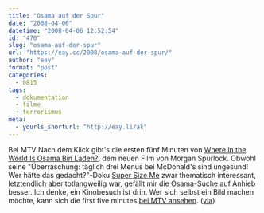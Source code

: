 ```yaml
---
title: "Osama auf der Spur"
date: "2008-04-06"
datetime: "2008-04-06 12:52:54"
id: "470"
slug: "osama-auf-der-spur"
url: "https://eay.cc/2008/osama-auf-der-spur/"
author: "eay"
format: "post"
categories:
  - 0815
tags:
  - dokumentation
  - filme
  - terrorismus
meta:
  - yourls_shorturl: "http://eay.li/ak"
---
```


Bei MTV Nach dem Klick gibt's die ersten fünf Minuten von [Where in the World Is Osama Bin Laden?](http://www.imdb.com/title/tt0963208/), dem neuen Film von Morgan Spurlock. Obwohl seine "Überraschung: täglich drei Menus bei McDonald's sind ungesund! Wer hätte das gedacht?"-Doku [Super Size Me](http://www.amazon.de/exec/obidos/ASIN/B0006HGRLI/eayznet-21) zwar thematisch interessant, letztendlich aber totlangweilig war, gefällt mir die Osama-Suche auf Anhieb besser. Ich denke, ein Kinobesuch ist drin. Wer sich selbst ein Bild machen möchte, kann sich die first five minutes [bei MTV ansehen](http://www.mtv.com/overdrive/?id=1584660&vid=221383). ([via](http://www.fuenf-filmfreunde.de/2008/04/05/where-in-the-world-is-osama-bin-laden-poster-und-die-ersten-funf-minuten/))
